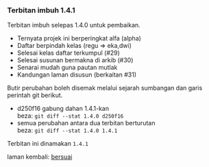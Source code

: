 ---
---

### Terbitan imbuh 1.4.1

Terbitan imbuh selepas 1.4.0 untuk pembaikan.

- Ternyata projek ini berperingkat alfa (alpha)
- Daftar berpindah kelas (regu => eka,dwi)
- Selesai kelas daftar terkumpul (#29)
- Selesai susunan bermakna di arkib (#30)
- Senarai mudah guna pautan mutlak
- Kandungan laman disusun (berkaitan #31)

Butir perubahan boleh disemak melalui sejarah sumbangan
dan garis perintah git berikut.

- d250f16 gabung dahan 1.4.1-kan  
beza: `git diff --stat 1.4.0 d250f16`
- semua perubahan antara dua terbitan berturutan  
beza: `git diff --stat 1.4.0 1.4.1`

Terbitan ini dinamakan `1.4.1`

laman kembali: [bersuai][0]

  [0]: ../bersuai.md
